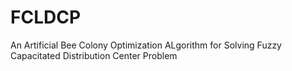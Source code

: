 # FCLDCP
An Artificial Bee Colony Optimization ALgorithm for Solving Fuzzy Capacitated Distribution Center Problem
